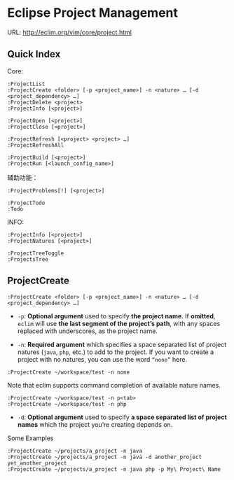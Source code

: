 # Eclipse Project Management

URL: http://eclim.org/vim/core/project.html

## Quick Index

Core:

```vim
:ProjectList
:ProjectCreate <folder> [-p <project_name>] -n <nature> … [-d <project_dependency> …]
:ProjectDelete <project>
:ProjectInfo [<project>]

:ProjectOpen [<project>]
:ProjectClose [<project>]

:ProjectRefresh [<project> <project> …]
:ProjectRefreshAll

:ProjectBuild [<project>]
:ProjectRun [<launch_config_name>]
```

辅助功能：

```vim
:ProjectProblems[!] [<project>]

:ProjectTodo
:Todo
```

INFO:

```vim
:ProjectInfo [<project>]
:ProjectNatures [<project>]

:ProjectTreeToggle
:ProjectsTree
```


## ProjectCreate

```vim
:ProjectCreate <folder> [-p <project_name>] -n <nature> … [-d <project_dependency> …]
```

- `-p`: **Optional argument** used to specify **the project name**. If **omitted**, `eclim` will use **the last segment of the project’s path**, with any spaces replaced with underscores, as the project name.

- `-n`: **Required argument** which specifies a space separated list of project natures (`java`, `php`, etc.) to add to the project. If you want to create a project with no natures, you can use the word `“none”` here.

```vim
:ProjectCreate ~/workspace/test -n none
```

Note that eclim supports command completion of available nature names.

```vim
:ProjectCreate ~/workspace/test -n p<tab>
:ProjectCreate ~/workspace/test -n php
```

- `-d`: **Optional argument** used to specify **a space separated list of project names** which the project you’re creating depends on.

Some Examples

```vim
:ProjectCreate ~/projects/a_project -n java
:ProjectCreate ~/projects/a_project -n java -d another_project yet_another_project
:ProjectCreate ~/projects/a_project -n java php -p My\ Project\ Name
```






